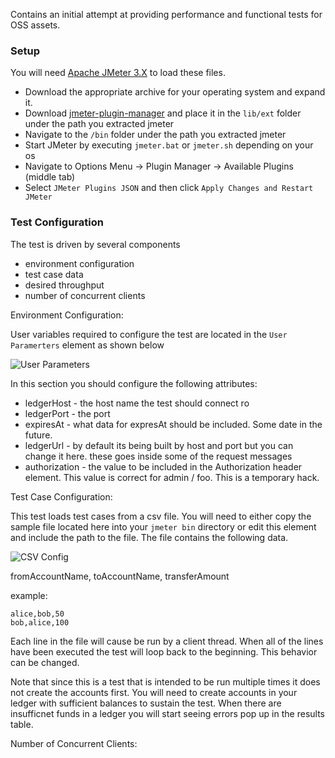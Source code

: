 Contains an initial attempt at providing performance and functional tests for OSS assets.

### Setup

You will need [Apache JMeter 3.X](http://jmeter.apache.org/download_jmeter.cgi) to load these files.

- Download the appropriate archive for your operating system and expand it.
- Download [jmeter-plugin-manager](https://jmeter-plugins.org/get/) and place it in the `lib/ext` folder under the path you extracted jmeter
- Navigate to the `/bin` folder under the path you extracted jmeter
- Start JMeter by executing `jmeter.bat` or `jmeter.sh` depending on your os
- Navigate to Options Menu -> Plugin Manager -> Available Plugins (middle tab)
- Select `JMeter Plugins JSON` and then click `Apply Changes and Restart JMeter`

### Test Configuration

The test is driven by several components
- environment configuration
- test case data
- desired throughput
- number of concurrent clients

Environment Configuration:

User variables required to configure the test are located in the `User Paramerters` element as shown below

![User Parameters](https://github.com/LevelOneProject/Docs/blob/master/JMeter/media/user_params.jpg "User Params")

In this section you should configure the following attributes:
- ledgerHost - the host name the test should connect ro
- ledgerPort - the port
- expiresAt - what data for expresAt should be included.  Some date in the future.
- ledgerUrl - by default its being built by host and port but you can change it here.  these goes inside some of the request messages
- authorization - the value to be included in the Authorization header element.  This value is correct for admin / foo.  This is a temporary hack.

Test Case Configuration:

This test loads test cases from a csv file.  You will need to either copy the sample file located here into your `jmeter bin` directory or edit this element and include the path to the file.  The file contains the following data.

![CSV Config](https://github.com/LevelOneProject/Docs/blob/master/JMeter/media/test_data_config.jpg "CSV Config")

fromAccountName, toAccountName, transferAmount

example:

```
alice,bob,50
bob,alice,100
```

Each line in the file will cause be run by a client thread.  When all of the lines have been executed the test will loop back to the beginning. This behavior can be changed.

Note that since this is a test that is intended to be run multiple times it does not create the accounts first.  You will need to create accounts in your ledger with sufficient balances to sustain the test.  When there are insufficnet funds in a ledger you will start seeing errors pop up in the results table.

Number of Concurrent Clients:


 
